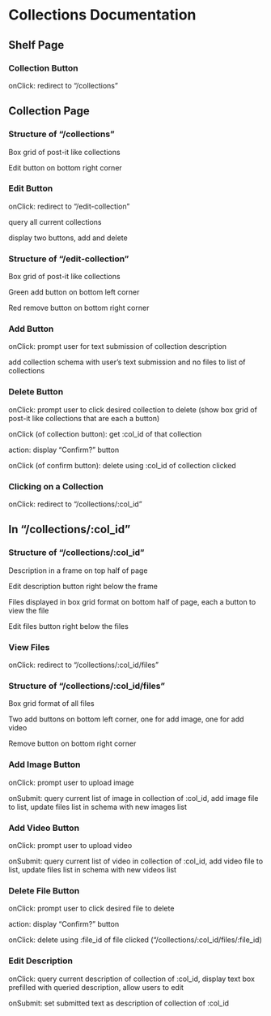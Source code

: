 # Collections Documentation

## Shelf Page

### Collection Button

onClick: redirect to “/collections”


## Collection Page

### Structure of “/collections”

Box grid of post-it like collections

Edit button on bottom right corner

### Edit Button

onClick: redirect to “/edit-collection”

query all current collections

display two buttons, add and delete

### Structure of “/edit-collection”

Box grid of post-it like collections

Green add button on bottom left corner

Red remove button on bottom right corner

### Add Button

onClick: prompt user for text submission of collection description

add collection schema with user’s text submission and no files to list of collections

### Delete Button

onClick: prompt user to click desired collection to delete (show box grid of post-it like collections that are each a button)

onClick (of collection button): get :col_id of that collection

action: display “Confirm?” button

onClick (of confirm button): delete using :col_id of collection clicked

### Clicking on a Collection

onClick: redirect to “/collections/:col_id”

## In “/collections/:col_id”

### Structure of “/collections/:col_id”

Description in a frame on top half of page

Edit description button right below the frame

Files displayed in box grid format on bottom half of page, each a button to view the file

Edit files button right below the files

### View Files

onClick: redirect to “/collections/:col_id/files”

### Structure of “/collections/:col_id/files”

Box grid format of all files

Two add buttons on bottom left corner, one for add image, one for add video

Remove button on bottom right corner

### Add Image Button

onClick: prompt user to upload image

onSubmit: query current list of image in collection of :col_id, add image file to list, update files list in schema with new images list 

### Add Video Button

onClick: prompt user to upload video

onSubmit: query current list of video in collection of :col_id, add video file to list, update files list in schema with new videos list 

### Delete File Button

onClick: prompt user to click desired file to delete

action: display “Confirm?” button

onClick: delete using :file_id of file clicked (“/collections/:col_id/files/:file_id)

### Edit Description

onClick: query current description of collection of :col_id, display text box prefilled with queried description, allow users to edit

onSubmit: set submitted text as description of collection of :col_id
